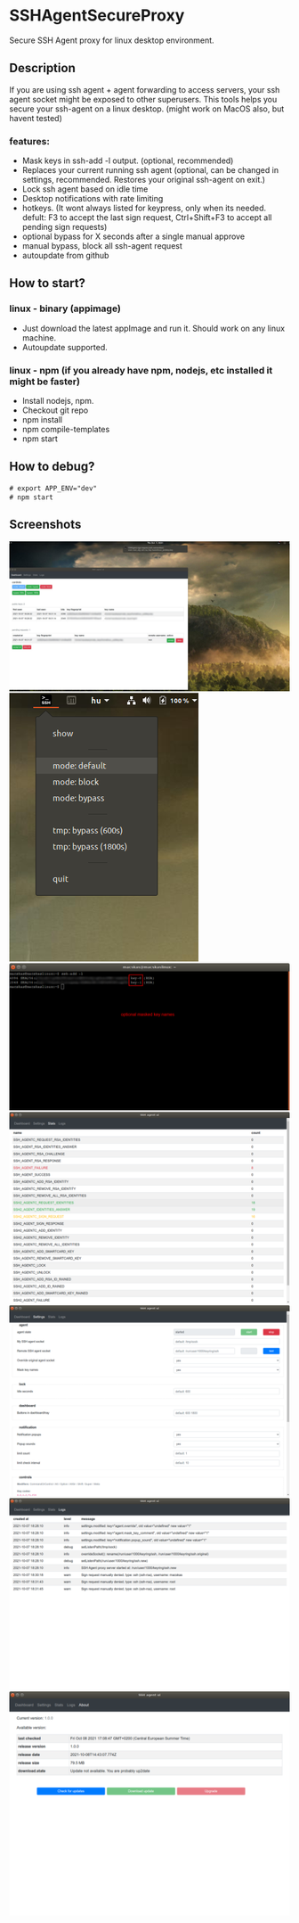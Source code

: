 # SSHAgentSecureProxy
Secure SSH Agent proxy for linux desktop environment.

Description
-----------
If you are using ssh agent + agent forwarding to access servers, your ssh agent socket might be exposed to other superusers. This tools helps you secure your ssh-agent on a linux desktop. (might work on MacOS also, but havent tested)

### features:
- Mask keys in ssh-add -l output. (optional, recommended)
- Replaces your current running ssh agent (optional, can be changed in settings, recommended. Restores your original ssh-agent on exit.)
- Lock ssh agent based on idle time
- Desktop notifications with rate limiting
- hotkeys. (It wont always listed for keypress, only when its needed. defult: F3 to accept the last sign request, Ctrl+Shift+F3 to accept all pending sign requests)
- optional bypass for X seconds after a single manual approve
- manual bypass, block all ssh-agent request
- autoupdate from github

How to start?
-----------
### linux - binary (appimage)
- Just download the latest appImage and run it. Should work on any linux machine.
- Autoupdate supported.
### linux - npm (if you already have npm, nodejs, etc installed it might be faster)
- Install nodejs, npm.
- Checkout git repo
- npm install
- npm compile-templates
- npm start

How to debug?
-----------
```
# export APP_ENV="dev"
# npm start
```

Screenshots
-----------
![Screenshot1](https://raw.githubusercontent.com/macskas/SSHAgentSecureProxy/master/.github/screenshots/notification-with-ui.jpg "Screenshot1")
![Screenshot2](https://raw.githubusercontent.com/macskas/SSHAgentSecureProxy/master/.github/screenshots/tray-menu-open.png "Screenshot2")
![Screenshot3](https://raw.githubusercontent.com/macskas/SSHAgentSecureProxy/master/.github/screenshots/ssh-add-list-masked-keys.png "Screenshot3")
![Screenshot4](https://raw.githubusercontent.com/macskas/SSHAgentSecureProxy/master/.github/screenshots/menu-stats.png "Screenshot4")
![Screenshot5](https://raw.githubusercontent.com/macskas/SSHAgentSecureProxy/master/.github/screenshots/menu-settings.png "Screenshot5")
![Screenshot6](https://raw.githubusercontent.com/macskas/SSHAgentSecureProxy/master/.github/screenshots/menu-logs.png "Screenshot6")
![Screenshot6](https://raw.githubusercontent.com/macskas/SSHAgentSecureProxy/master/.github/screenshots/menu-about.png "Screenshot6")
